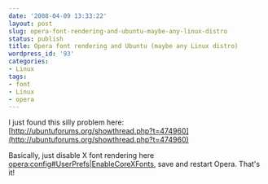```yaml
---
date: '2008-04-09 13:33:22'
layout: post
slug: opera-font-rendering-and-ubuntu-maybe-any-linux-distro
status: publish
title: Opera font rendering and Ubuntu (maybe any Linux distro)
wordpress_id: '93'
categories:
- Linux
tags:
- font
- Linux
- opera
---
```


I just found this silly problem here: [http://ubuntuforums.org/showthread.php?t=474960](http://ubuntuforums.org/showthread.php?t=474960)

Basically, just disable X font rendering here [opera:config#UserPrefs|EnableCoreXFonts](http://antoniolorusso.com/wp-admin/opera:config#UserPrefs|EnableCoreXFonts), save and restart Opera.
That's it!
